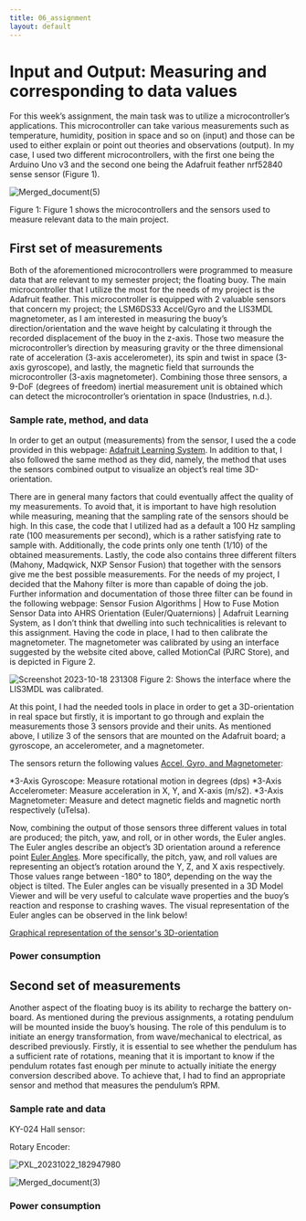 ```yaml
---
title: 06_assignment
layout: default
---
```


# **Input and Output: Measuring and corresponding to data values**  

For this week’s assignment, the main task was to utilize a microcontroller’s applications. This microcontroller can take various measurements such as temperature, humidity, position in space and so on (input) and those can be used to either explain or point out theories and observations (output). In my case, I used two different microcontrollers, with the first one being the Arduino Uno v3 and the second one being the Adafruit feather nrf52840 sense sensor (Figure 1). 

![Merged_document(5)](https://github.com/vtryfos/vtryfos.github.io/assets/143755086/8005c517-6c8f-4692-a74a-b99d2c0384d6)

Figure 1: Figure 1 shows the microcontrollers and the sensors used to measure relevant data to the main project.


## **First set of measurements**
Both of the aforementioned microcontrollers were programmed to measure data that are relevant to my semester project; the floating buoy. The main microcontroller that I utilize the most for the needs of my project is the Adafruit feather. This microcontroller is equipped with 2 valuable sensors that concern my project; the LSM6DS33 Accel/Gyro and the LIS3MDL magnetometer, as I am interested in measuring the buoy’s direction/orientation and the wave height by calculating it through the recorded displacement of the buoy in the z-axis. Those two measure the microcontroller’s direction by measuring gravity or the three dimensional rate of acceleration  (3-axis accelerometer), its spin and twist in space (3-axis gyroscope), and lastly, the magnetic field that surrounds the microcontroller (3-axis magnetometer). Combining those three sensors, a 9-DoF (degrees of freedom) inertial measurement unit is obtained which can detect the microcontroller’s orientation in space (Industries, n.d.). 

### **Sample rate, method, and data**

In order to get an output (measurements) from the sensor, I used the a code provided in this webpage: [Adafruit Learning System](https://learn.adafruit.com/how-to-fuse-motion-sensor-data-into-ahrs-orientation-euler-quaternions/overview). In addition to that, I also followed the same method as they did, namely, the method that uses the sensors combined output to visualize an object’s real time 3D-orientation. 

There are in general many factors that could eventually affect the quality of my measurements. To avoid that, it is important to have high resolution while measuring, meaning that the sampling rate of the sensors should be high. In this case, the code that I utilized had as a default a 100 Hz sampling rate (100 measurements per second), which is a rather satisfying rate to sample with. Additionally, the code prints only one tenth (1/10) of the obtained measurements. Lastly, the code also contains three different filters (Mahony, Madqwick, NXP Sensor Fusion) that together with the sensors give me the best possible measurements. For the needs of my project, I decided that the Mahony filter is more than capable of doing the job. Further information and documentation of those three filter can be found in the following webpage: Sensor Fusion Algorithms | How to Fuse Motion Sensor Data into AHRS Orientation (Euler/Quaternions) | Adafruit Learning System, as I don’t think that dwelling into such technicalities is relevant to this assignment.
Having the code in place, I had to then calibrate the magnetometer. The magnetometer was calibrated by using an interface suggested by the website cited above, called MotionCal (PJRC Store), and is depicted in Figure 2. 


![Screenshot 2023-10-18 231308](https://github.com/vtryfos/vtryfos.github.io/assets/143755086/09a14928-f3d4-4cab-8e02-29efe7a99d73)
Figure 2: Shows the interface where the LIS3MDL was calibrated.

At this point, I had the needed tools in place in order to get a 3D-orientation in real space but firstly,  it is important to go through and explain the measurements those 3 sensors provide and their units. As mentioned above, I utilize 3 of the sensors that are mounted on the Adafruit board; a gyroscope, an accelerometer, and a magnetometer. 

The sensors return the following values [Accel, Gyro, and Magnetometer](https://www.adafruit.com/category/521):

*3-Axis Gyroscope: Measure rotational motion in degrees (dps)
*3-Axis Accelerometer: Measure acceleration in X, Y, and X-axis (m/s2).
*3-Axis Magnetometer: Measure and detect magnetic fields and magnetic north respectively (uTelsa).

Now, combining the output of those sensors three different values in total are produced; the pitch, yaw, and roll, or in other words, the Euler angles. The Euler angles describe an object’s 3D orientation around a reference point [Euler Angles](https://learn.adafruit.com/how-to-fuse-motion-sensor-data-into-ahrs-orientation-euler-quaternions/lets-fuse). More specifically, the pitch, yaw, and roll values are representing an object’s rotation around the Y, Z, and X axis respectively. Those values range between -180° to 180°, depending on the way the object is tilted. The Euler angles can be visually presented in a 3D Model Viewer and will be very useful to calculate wave properties and the buoy’s reaction and response to crashing waves. The visual representation of the Euler angles can be observed in the link below!


[Graphical representation of the sensor's 3D-orientation](https://github.com/vtryfos/vtryfos.github.io/assets/143755086/c300659a-6bdb-472a-9803-6202e5d68590)


### **Power consumption**

## **Second set of measurements**
Another aspect of the floating buoy is its ability to recharge the battery on-board. As mentioned during the previous assignments, a rotating pendulum will be mounted inside the buoy’s housing. The role of this pendulum is to initiate an energy transformation, from wave/mechanical to electrical, as described previously. Firstly, it is essential to see whether the pendulum has a sufficient rate of rotations, meaning that it is important to know if the pendulum rotates fast enough per minute to actually initiate the energy conversion described above. To achieve that, I had to find an appropriate sensor and method that measures the pendulum’s RPM.  

### **Sample rate and data**

KY-024 Hall sensor:




Rotary Encoder:

![PXL_20231022_182947980](https://github.com/vtryfos/vtryfos.github.io/assets/143755086/4a651d8d-e7ca-459f-bef7-8501918c5ad1)

![Merged_document(3)](https://github.com/vtryfos/vtryfos.github.io/assets/143755086/81f5473c-a2da-41df-af5c-dc6c8649cfc8)






### **Power consumption**



